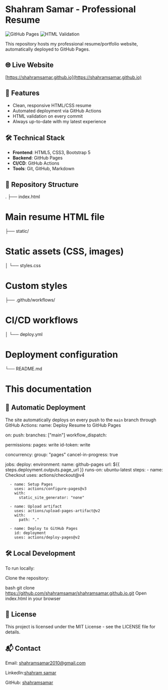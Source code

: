 # Shahram Samar - Professional Resume

![GitHub Pages](https://github.com/shahramsamar/shahramsamar.github.io/actions/workflows/deploy.yml/badge.svg)
![HTML Validation](https://img.shields.io/badge/HTML-Valid-brightgreen)

This repository hosts my professional resume/portfolio website, automatically deployed to GitHub Pages.

## 🌐 Live Website
[https://shahramsamar.github.io](https://shahramsamar.github.io)

## 🚀 Features
- Clean, responsive HTML/CSS resume
- Automated deployment via GitHub Actions
- HTML validation on every commit
- Always up-to-date with my latest experience

## 🛠️ Technical Stack
- **Frontend**: HTML5, CSS3, Bootstrap 5
- **Backend**: GitHub Pages
- **CI/CD**: GitHub Actions
- **Tools**: Git, GitHub, Markdown

## 📂 Repository Structure
.
├── index.html
# Main resume HTML file
├── static/ 
# Static assets (CSS, images)
│ └── styles.css 
# Custom styles
├── .github/workflows/
# CI/CD workflows
│ └── deploy.yml
# Deployment configuration
└── README.md 
# This documentation
## 🚄 Automatic Deployment
The site automatically deploys on every push to the `main` branch through GitHub Actions:
name: Deploy Resume to GitHub Pages

on:
  push:
    branches: ["main"]
  workflow_dispatch:

permissions:
  pages: write
  id-token: write

concurrency:
  group: "pages"
  cancel-in-progress: true

jobs:
  deploy:
    environment:
      name: github-pages
      url: ${{ steps.deployment.outputs.page_url }}
    runs-on: ubuntu-latest
    steps:
      - name: Checkout
        uses: actions/checkout@v4

      - name: Setup Pages
        uses: actions/configure-pages@v3
        with:
          static_site_generator: "none"

      - name: Upload artifact
        uses: actions/upload-pages-artifact@v2
        with:
          path: "."

      - name: Deploy to GitHub Pages
        id: deployment
        uses: actions/deploy-pages@v2
        
## 🛠️ Local Development
To run locally:

Clone the repository:

bash
git clone https://github.com/shahramsamar/shahramsamar.github.io.git
Open index.html in your browser

## 📜 License
This project is licensed under the MIT License - see the LICENSE file for details.

## 📬 Contact
Email: shahramsamar2010@gmail.com

LinkedIn:[shahram samar](https://www.linkedin.com/in/shahram-samar/) 

GitHub: [shahramsamar]( https://github.com/shahramsamar)
